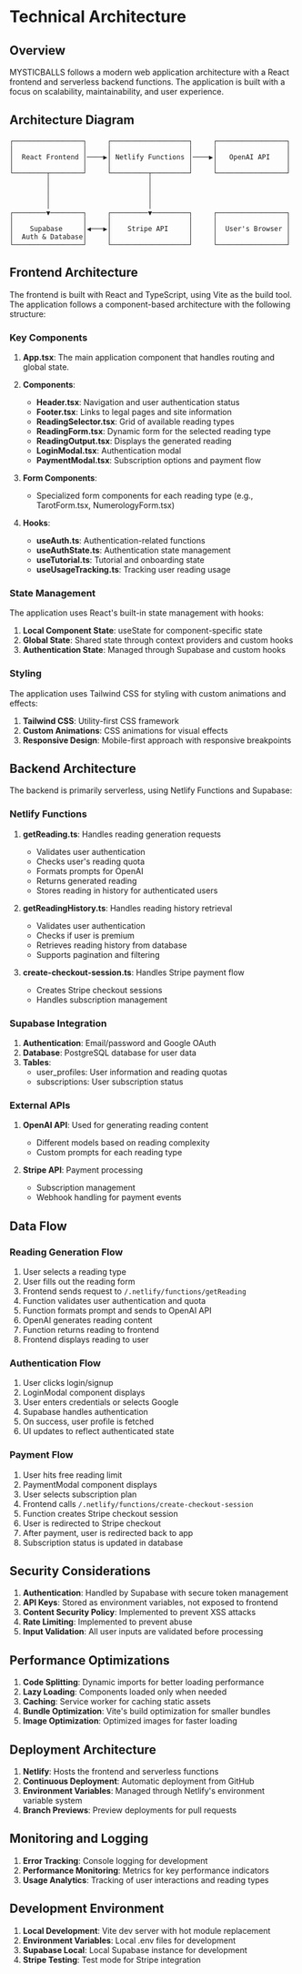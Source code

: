 # Technical Architecture

## Overview

MYSTICBALLS follows a modern web application architecture with a React frontend and serverless backend functions. The application is built with a focus on scalability, maintainability, and user experience.

## Architecture Diagram

```
┌─────────────────┐     ┌───────────────────┐     ┌─────────────────┐
│                 │     │                   │     │                 │
│  React Frontend │────▶│ Netlify Functions │────▶│   OpenAI API    │
│                 │     │                   │     │                 │
└────────┬────────┘     └─────────┬─────────┘     └─────────────────┘
         │                        │
         │                        │
         │                        │
         │                        │
┌────────▼────────┐     ┌─────────▼─────────┐     ┌─────────────────┐
│                 │     │                   │     │                 │
│    Supabase     │◀───▶│    Stripe API     │     │  User's Browser │
│  Auth & Database│     │                   │     │                 │
└─────────────────┘     └───────────────────┘     └─────────────────┘
```

## Frontend Architecture

The frontend is built with React and TypeScript, using Vite as the build tool. The application follows a component-based architecture with the following structure:

### Key Components

1. **App.tsx**: The main application component that handles routing and global state.

2. **Components**:
   - **Header.tsx**: Navigation and user authentication status
   - **Footer.tsx**: Links to legal pages and site information
   - **ReadingSelector.tsx**: Grid of available reading types
   - **ReadingForm.tsx**: Dynamic form for the selected reading type
   - **ReadingOutput.tsx**: Displays the generated reading
   - **LoginModal.tsx**: Authentication modal
   - **PaymentModal.tsx**: Subscription options and payment flow

3. **Form Components**:
   - Specialized form components for each reading type (e.g., TarotForm.tsx, NumerologyForm.tsx)

4. **Hooks**:
   - **useAuth.ts**: Authentication-related functions
   - **useAuthState.ts**: Authentication state management
   - **useTutorial.ts**: Tutorial and onboarding state
   - **useUsageTracking.ts**: Tracking user reading usage

### State Management

The application uses React's built-in state management with hooks:

1. **Local Component State**: useState for component-specific state
2. **Global State**: Shared state through context providers and custom hooks
3. **Authentication State**: Managed through Supabase and custom hooks

### Styling

The application uses Tailwind CSS for styling with custom animations and effects:

1. **Tailwind CSS**: Utility-first CSS framework
2. **Custom Animations**: CSS animations for visual effects
3. **Responsive Design**: Mobile-first approach with responsive breakpoints

## Backend Architecture

The backend is primarily serverless, using Netlify Functions and Supabase:

### Netlify Functions

1. **getReading.ts**: Handles reading generation requests
   - Validates user authentication
   - Checks user's reading quota
   - Formats prompts for OpenAI
   - Returns generated reading
   - Stores reading in history for authenticated users

2. **getReadingHistory.ts**: Handles reading history retrieval
   - Validates user authentication
   - Checks if user is premium
   - Retrieves reading history from database
   - Supports pagination and filtering

2. **create-checkout-session.ts**: Handles Stripe payment flow
   - Creates Stripe checkout sessions
   - Handles subscription management

### Supabase Integration

1. **Authentication**: Email/password and Google OAuth
2. **Database**: PostgreSQL database for user data
3. **Tables**:
   - user_profiles: User information and reading quotas
   - subscriptions: User subscription status

### External APIs

1. **OpenAI API**: Used for generating reading content
   - Different models based on reading complexity
   - Custom prompts for each reading type

2. **Stripe API**: Payment processing
   - Subscription management
   - Webhook handling for payment events

## Data Flow

### Reading Generation Flow

1. User selects a reading type
2. User fills out the reading form
3. Frontend sends request to `/.netlify/functions/getReading`
4. Function validates user authentication and quota
5. Function formats prompt and sends to OpenAI API
6. OpenAI generates reading content
7. Function returns reading to frontend
8. Frontend displays reading to user

### Authentication Flow

1. User clicks login/signup
2. LoginModal component displays
3. User enters credentials or selects Google
4. Supabase handles authentication
5. On success, user profile is fetched
6. UI updates to reflect authenticated state

### Payment Flow

1. User hits free reading limit
2. PaymentModal component displays
3. User selects subscription plan
4. Frontend calls `/.netlify/functions/create-checkout-session`
5. Function creates Stripe checkout session
6. User is redirected to Stripe checkout
7. After payment, user is redirected back to app
8. Subscription status is updated in database

## Security Considerations

1. **Authentication**: Handled by Supabase with secure token management
2. **API Keys**: Stored as environment variables, not exposed to frontend
3. **Content Security Policy**: Implemented to prevent XSS attacks
4. **Rate Limiting**: Implemented to prevent abuse
5. **Input Validation**: All user inputs are validated before processing

## Performance Optimizations

1. **Code Splitting**: Dynamic imports for better loading performance
2. **Lazy Loading**: Components loaded only when needed
3. **Caching**: Service worker for caching static assets
4. **Bundle Optimization**: Vite's build optimization for smaller bundles
5. **Image Optimization**: Optimized images for faster loading

## Deployment Architecture

1. **Netlify**: Hosts the frontend and serverless functions
2. **Continuous Deployment**: Automatic deployment from GitHub
3. **Environment Variables**: Managed through Netlify's environment variable system
4. **Branch Previews**: Preview deployments for pull requests

## Monitoring and Logging

1. **Error Tracking**: Console logging for development
2. **Performance Monitoring**: Metrics for key performance indicators
3. **Usage Analytics**: Tracking of user interactions and reading types

## Development Environment

1. **Local Development**: Vite dev server with hot module replacement
2. **Environment Variables**: Local .env files for development
3. **Supabase Local**: Local Supabase instance for development
4. **Stripe Testing**: Test mode for Stripe integration
